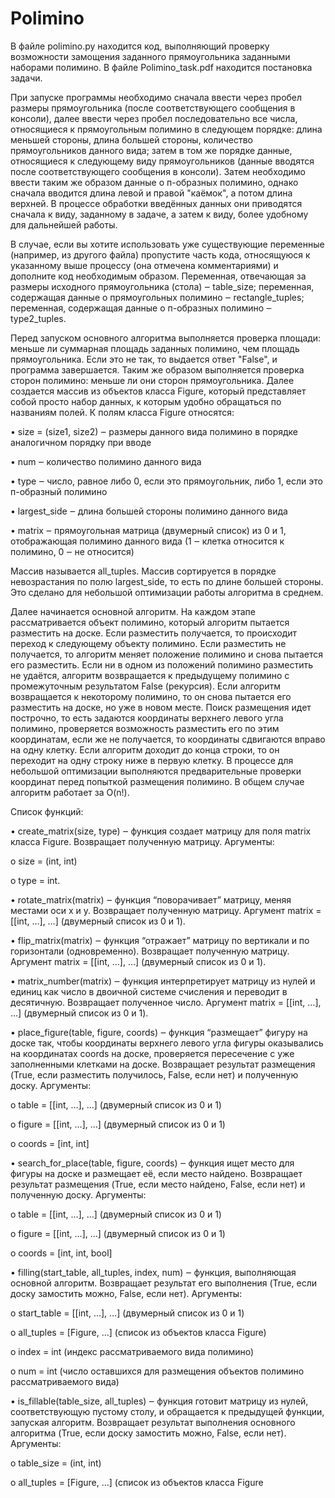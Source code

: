 # Polimino
В файле polimino.py находится код, выполняющий проверку возможности замощения заданного прямоугольника заданными наборами полимино. В файле Polimino_task.pdf находится постановка задачи.

При запуске программы необходимо сначала ввести через пробел размеры прямоугольника (после соответствующего сообщения в консоли), далее ввести через пробел последовательно все числа, относящиеся к прямоугольным полимино в следующем порядке: длина меньшей стороны, длина большей стороны, количество прямоугольников данного вида; затем в том же порядке данные, относящиеся к следующему виду прямоугольников (данные вводятся после соответствующего сообщения в консоли). Затем необходимо ввести таким же образом данные о п-образных полимино, однако сначала вводится длина левой и правой "каёмок", а потом длина верхней.
В процессе обработки введённых данных они приводятся сначала к виду, заданному в задаче, а затем к виду, более удобному для дальнейшей работы.

В случае, если вы хотите использовать уже существующие переменные (например, из другого файла) пропустите часть кода, относящуюся к указанному выше процессу (она отмечена комментариями) и дополните код необходимым образом. Переменная, отвечающая за размеры исходного прямоугольника (стола) ‒ table_size; переменная, содержащая данные о прямоугольных полимино ‒ rectangle_tuples; переменная, содержащая данные о п-образных полимино ‒ type2_tuples.

Перед запуском основного алгоритма выполняется проверка площади: меньше ли суммарная площадь заданных полимино, чем площадь прямоугольника. Если это не так, то выдается ответ "False", и программа завершается. Таким же образом выполняется проверка сторон полимино: меньше ли они сторон прямоугольника.
Далее создается массив из объектов класса Figure, который представляет собой просто набор данных, к которым удобно обращаться по названиям полей. К полям класса Figure относятся:

•	size = (size1, size2) ‒ размеры данного вида полимино в порядке аналогичном порядку при вводе

•	num ‒ количество полимино данного вида

•	type ‒ число, равное либо 0, если это прямоугольник, либо 1, если это п-образный полимино

•	largest_side ‒ длина большей стороны полимино данного вида

•	matrix ‒ прямоугольная матрица (двумерный список) из 0 и 1, отображающая полимино данного вида (1 ‒ клетка относится к полимино, 0 ‒ не относится)

Массив называется all_tuples. Массив сортируется в порядке невозрастания по полю largest_side, то есть по длине большей стороны. Это сделано для небольшой оптимизации работы алгоритма в среднем. 

Далее начинается основной алгоритм. На каждом этапе рассматривается объект полимино, который алгоритм пытается разместить на доске. Если разместить получается, то происходит переход к следующему объекту полимино. Если разместить не получается, то алгоритм меняет положение полимино и снова пытается его разместить. Если ни в одном из положений полимино разместить не удаётся, алгоритм возвращается к предыдущему полимино с промежуточным результатом False (рекурсия). Если алгоритм возвращается к некоторому полимино, то он снова пытается его разместить на доске, но уже в новом месте. Поиск размещения идет построчно, то есть задаются координаты верхнего левого угла полимино, проверяется возможность разместить его по этим координатам, если же не получается, то координаты сдвигаются вправо на одну клетку. Если алгоритм доходит до конца строки, то он переходит на одну строку ниже в первую клетку. В процессе для небольшой оптимизации выполняются предварительные проверки координат перед попыткой размещения полимино.
В общем случае алгоритм работает за O(n!).
 

Список функций:

•	create_matrix(size, type) ‒ функция создает матрицу для поля matrix класса Figure. Возвращает полученную матрицу. Аргументы: 

  o	size = (int, int)

  o	type = int.
  
•	rotate_matrix(matrix) ‒ функция “поворачивает” матрицу, меняя местами оси x и y. Возвращает полученную матрицу. Аргумент matrix = [[int, …], …] (двумерный список из 0 и 1).

•	flip_matrix(matrix) ‒ функция “отражает” матрицу по вертикали и по горизонтали (одновременно). Возвращает полученную матрицу. Аргумент matrix = [[int, …], …] (двумерный список из 0 и 1).

•	matrix_number(matrix) ‒ функция интерпретирует матрицу из нулей и единиц как число в двоичной системе счисления и переводит в десятичную. Возвращает полученное число. Аргумент matrix = [[int, …], …] (двумерный список из 0 и 1).

•	place_figure(table, figure, coords) ‒  функция “размещает” фигуру на доске так, чтобы координаты верхнего левого угла фигуры оказывались на координатах coords на доске, проверяется пересечение с уже заполненными клетками на доске. Возвращает результат размещения (True, если разместить получилось, False, если нет) и полученную доску. Аргументы:

  o	table = [[int, …], …] (двумерный список из 0 и 1)
  
  o	figure = [[int, …], …] (двумерный список из 0 и 1)
  
  o	coords = [int, int]
  
•	search_for_place(table, figure, coords) ‒ функция ищет место для фигуры на доске и размещает её, если место найдено. Возвращает результат размещения (True, если место найдено, False, если нет) и полученную доску. Аргументы:
  
  o	table = [[int, …], …] (двумерный список из 0 и 1)
  
  o	figure = [[int, …], …] (двумерный список из 0 и 1)
  
  o	coords = [int, int, bool] 
  
•	filling(start_table, all_tuples, index, num) ‒ функция, выполняющая основной алгоритм. Возвращает результат его выполнения (True, если доску замостить можно, False, если нет). Аргументы:
  
  o	start_table = [[int, …], …] (двумерный список из 0 и 1)
  
  o	all_tuples = [Figure, …] (список из объектов класса Figure)
  
  o	index = int (индекс рассматриваемого вида полимино)
  
  o	num = int (число оставшихся для размещения объектов полимино рассматриваемого вида)
  
•	is_fillable(table_size, all_tuples) ‒ функция готовит матрицу из нулей, соответствующую пустому столу, и обращается к предыдущей функции, запуская алгоритм. Возвращает результат выполнения основного алгоритма (True, если доску замостить можно, False, если нет). Аргументы:
  
  o	table_size = (int, int)
  
  o	all_tuples = [Figure, …] (список из объектов класса Figure
